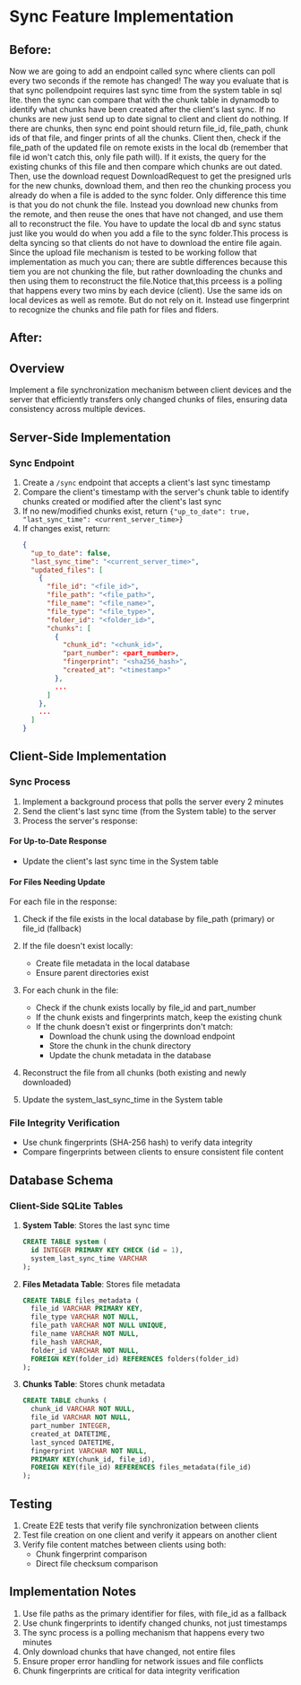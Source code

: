 # Sync Feature Implementation

## Before: 

Now we are going to add an endpoint called sync where clients can poll every two seconds if the remote has changed! The way you evaluate that is that sync pollendpoint requires last sync time from the system table in sql lite. then the sync can compare that with the chunk table in dynamodb to identify what chunks have been created after the client's last sync. If no chunks are new just send up to date signal to client and client do nothing. If there are chunks, then sync end point should return file_id, file_path, chunk ids of that file, and finger prints of all the chunks. Client then, check if the file_path of the updated file on remote exists in the local db (remember that file id won't catch this, only file path will). If it exists, the query for the existing chunks of this file and then compare which chunks are out dated. Then, use the download request DownloadRequest to get the presigned urls for the new chunks, download them, and then reo the chunking process you already do when a file is added to the sync folder. Only difference this time is that you do not chunk the file. Instead you download new chunks from the remote, and then reuse the ones that have not changed, and use them all to reconstruct the file. You have to update the local db and sync status just like you would do when you add a file to the sync folder.This process is delta syncing so that clients do not have to download the entire file again. Since the upload file mechanism is tested to be working follow that implementation as much you can; there are subtle differences because this tiem you are not chunking the file, but rather downloading the chunks and then using them to reconstruct the file.Notice that,this prceess is a polling that happens every two mins by each device (client). Use the same ids on local devices as well as remote. But do not rely on it. Instead use fingerprint to recognize the chunks and file path for files and flders.


## After:

## Overview
Implement a file synchronization mechanism between client devices and the server that efficiently transfers only changed chunks of files, ensuring data consistency across multiple devices.

## Server-Side Implementation

### Sync Endpoint
1. Create a `/sync` endpoint that accepts a client's last sync timestamp
2. Compare the client's timestamp with the server's chunk table to identify chunks created or modified after the client's last sync
3. If no new/modified chunks exist, return `{"up_to_date": true, "last_sync_time": <current_server_time>}`
4. If changes exist, return:
   ```json
   {
     "up_to_date": false,
     "last_sync_time": "<current_server_time>",
     "updated_files": [
       {
         "file_id": "<file_id>",
         "file_path": "<file_path>",
         "file_name": "<file_name>",
         "file_type": "<file_type>",
         "folder_id": "<folder_id>",
         "chunks": [
           {
             "chunk_id": "<chunk_id>",
             "part_number": <part_number>,
             "fingerprint": "<sha256_hash>",
             "created_at": "<timestamp>"
           },
           ...
         ]
       },
       ...
     ]
   }
   ```

## Client-Side Implementation

### Sync Process
1. Implement a background process that polls the server every 2 minutes
2. Send the client's last sync time (from the System table) to the server
3. Process the server's response:

#### For Up-to-Date Response
- Update the client's last sync time in the System table

#### For Files Needing Update
For each file in the response:
1. Check if the file exists in the local database by file_path (primary) or file_id (fallback)
2. If the file doesn't exist locally:
   - Create file metadata in the local database
   - Ensure parent directories exist
   
3. For each chunk in the file:
   - Check if the chunk exists locally by file_id and part_number
   - If the chunk exists and fingerprints match, keep the existing chunk
   - If the chunk doesn't exist or fingerprints don't match:
     - Download the chunk using the download endpoint
     - Store the chunk in the chunk directory
     - Update the chunk metadata in the database
   
4. Reconstruct the file from all chunks (both existing and newly downloaded)
5. Update the system_last_sync_time in the System table

### File Integrity Verification
- Use chunk fingerprints (SHA-256 hash) to verify data integrity
- Compare fingerprints between clients to ensure consistent file content

## Database Schema

### Client-Side SQLite Tables
1. **System Table**: Stores the last sync time
   ```sql
   CREATE TABLE system (
     id INTEGER PRIMARY KEY CHECK (id = 1),
     system_last_sync_time VARCHAR
   );
   ```

2. **Files Metadata Table**: Stores file metadata
   ```sql
   CREATE TABLE files_metadata (
     file_id VARCHAR PRIMARY KEY,
     file_type VARCHAR NOT NULL,
     file_path VARCHAR NOT NULL UNIQUE,
     file_name VARCHAR NOT NULL,
     file_hash VARCHAR,
     folder_id VARCHAR NOT NULL,
     FOREIGN KEY(folder_id) REFERENCES folders(folder_id)
   );
   ```

3. **Chunks Table**: Stores chunk metadata
   ```sql
   CREATE TABLE chunks (
     chunk_id VARCHAR NOT NULL,
     file_id VARCHAR NOT NULL,
     part_number INTEGER,
     created_at DATETIME,
     last_synced DATETIME,
     fingerprint VARCHAR NOT NULL,
     PRIMARY KEY(chunk_id, file_id),
     FOREIGN KEY(file_id) REFERENCES files_metadata(file_id)
   );
   ```

## Testing
1. Create E2E tests that verify file synchronization between clients
2. Test file creation on one client and verify it appears on another client
3. Verify file content matches between clients using both:
   - Chunk fingerprint comparison
   - Direct file checksum comparison

## Implementation Notes
1. Use file paths as the primary identifier for files, with file_id as a fallback
2. Use chunk fingerprints to identify changed chunks, not just timestamps
3. The sync process is a polling mechanism that happens every two minutes
4. Only download chunks that have changed, not entire files
5. Ensure proper error handling for network issues and file conflicts
6. Chunk fingerprints are critical for data integrity verification
